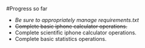 #Progress so far
- *Be sure to appropriately manage requirements.txt* 
- ~~Complete basic iphone calculator operations.~~ 
- Complete scientific iphone calculator operations. 
- Complete basic statistics operations.
